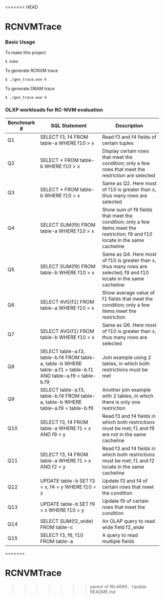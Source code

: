 <<<<<<< HEAD
# RCNVMTrace

### Basic Usage
To make this project
```
$ make
```

To generate RCNVM trace
```
$ ./gen_trace.exe h
```

To generate DRAM trace
```
$ ./gen_trace.exe d
```


### OLXP workloads for RC-NVM evaluation

| Benchmark # | SQL Statement                                                                                                         | Description                                                                                                                   |
|-------------|-----------------------------------------------------------------------------------------------------------------------|-------------------------------------------------------------------------------------------------------------------------------|
| Q1          | SELECT f3, f4 FROM table-a WHERE f10 > x                                                                              | Read f3 and f4 fields of certain tuples                                                                                       |
| Q2          | SELECT * FROM table-b  WHERE f10 > x                                                                                  | Display certain rows that meet the condition; only a few rows that meet the restriction are selected                          |
| Q3          | SELECT * FROM table-b  WHERE f10 > x                                                                                  | Same as Q2. Here most of f10 is greater than x, thus many rows are selected                                                   |
| Q4          | SELECT SUM(f9) FROM table-a  WHERE f10 > x                                                                            | Show sum of f9 fields that meet the condition; only a few items meet the restriction; f9 and f10 locate in the same cacheline |
| Q5          | SELECT SUM(f9) FROM table-b  WHERE f10 > x                                                                            | Same as Q4. Here most of f10 is greater than x, thus many rows are selected; f9 and f10 locate in the same cacheline          |
| Q6          | SELECT AVG(f1) FROM table-a  WHERE f10 > x                                                                            | Show average value of f1 fields that meet the condition; only a few items meet the restriction                                |
| Q7          | SELECT AVG(f1) FROM table-b  WHERE f10 > x                                                                            | Same as Q6. Here most of f10 is greater than x, thus many rows are selected                                                   |
| Q8          | SELECT table-a.f3, table-b.f4 FROM table-a, table-b WHERE table-a.f1 > table-b.f1 AND table-a.f9 = table-b.f9         | Join example using 2 tables, in which both restrictions must be met                                                           |
| Q9          | SELECT table-a.f3, table-b.f4 FROM table-a, table-b WHERE table-a.f9 = table-b.f9                                     | Another join example with 2 tables, in which there is only one restriction                                                    |
| Q10         | SELECT f3, f4 FROM table-a WHERE f1 > x AND f9 < y                                                                    | Read f3 and f4 fields in which both restrictions must be met; f1 and f9 are not in the same cacheline                         |
| Q11         | SELECT f3, f4 FROM table-a WHERE f1 > x AND f2 < y                                                                    | Read f3 and f4 fields in which both restrictions must be met; f1 and f2 locate in the same cacheline                          |
| Q12         | UPDATE table-b SET f3 = x, f4 = y WHERE f10 = z                                                                       | Update f3 and f4 of certain rows that meet the condition                                                                      |
| Q13         | UPDATE table-b SET f9 = x WHERE f10 = y                                                                               | Update f9 of certain rows that meet the condition                                                                             |
| Q14         | SELECT SUM(f2_wide) FROM table-c                                                                                      | An OLAP query to read wide field f2_wide                                                                                      |
| Q15         | SELECT f3, f6, f10 FROM table-a                                                                                       | A query to read multiple fields                                                                                               |










=======
# RCNVMTrace
>>>>>>> parent of f6c4689... Update README.md
